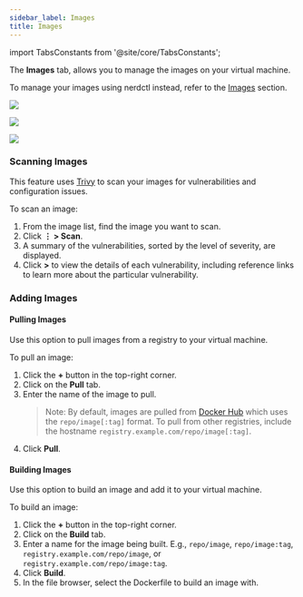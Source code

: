 ```yaml
---
sidebar_label: Images
title: Images
---
```


<head>
  <link rel="canonical" href="https://docs.rancherdesktop.io/ui/images"/>
</head>

import TabsConstants from '@site/core/TabsConstants';

The **Images** tab, allows you to manage the images on your virtual machine.

To manage your images using nerdctl instead, refer to the [Images](../tutorials/working-with-images.md) section.

<Tabs groupId="os" defaultValue={TabsConstants.defaultOs}>
<TabItem value="Windows">

![](https://suse-rancher-media.s3.amazonaws.com/desktop/v1.11/ui-main/Windows_Images.png)

</TabItem>
<TabItem value="macOS">

![](https://suse-rancher-media.s3.amazonaws.com/desktop/v1.11/ui-main/macOS_Images.png)

</TabItem>
<TabItem value="Linux">

![](https://suse-rancher-media.s3.amazonaws.com/desktop/v1.11/ui-main/Linux_Images.png)

</TabItem>
</Tabs>

### Scanning Images

This feature uses [Trivy] to scan your images for vulnerabilities and configuration issues.

To scan an image:

1. From the image list, find the image you want to scan.
1. Click **⋮ > Scan**.
1. A summary of the vulnerabilities, sorted by the level of severity, are displayed.
1. Click **>** to view the details of each vulnerability, including reference links to learn more about the particular vulnerability.

[Trivy]:
https://github.com/aquasecurity/trivy

### Adding Images

#### Pulling Images

Use this option to pull images from a registry to your virtual machine.

To pull an image:

1. Click the **+** button in the top-right corner.
1. Click on the **Pull** tab.
1. Enter the name of the image to pull.
    > Note: By default, images are pulled from [Docker Hub] which uses the `repo/image[:tag]` format. To pull from other registries, include the hostname `registry.example.com/repo/image[:tag]`.
1. Click **Pull**.

[Docker Hub]:
https://hub.docker.com/

#### Building Images

Use this option to build an image and add it to your virtual machine.

To build an image:

1. Click the **+** button in the top-right corner.
1. Click on the **Build** tab.
1. Enter a name for the image being built. E.g., `repo/image`, `repo/image:tag`, `registry.example.com/repo/image`, or `registry.example.com/repo/image:tag`.
1. Click **Build**.
1. In the file browser, select the Dockerfile to build an image with.
